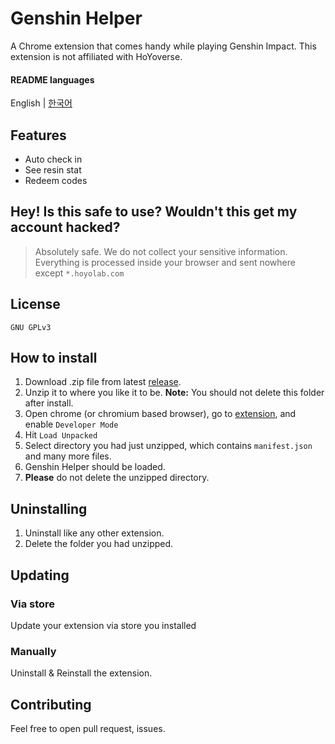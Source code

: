 # Genshin Helper
A Chrome extension that comes handy while playing Genshin Impact. This extension is not affiliated with HoYoverse.
#### README languages
English | [한국어](https://github.com/jwdjk392/genshin-helper/blob/main/README.ko.md)
## Features
- Auto check in
- See resin stat
- Redeem codes
## Hey! Is this safe to use? Wouldn't this get my account hacked?
> Absolutely safe. We do not collect your sensitive information. Everything is processed inside your browser and sent nowhere except ```*.hoyolab.com```
## License
```GNU GPLv3```
## How to install
1. Download .zip file from latest [release](https://github.com/jwdjk392/genshin-helper/releases).
2. Unzip it to where you like it to be. **Note:** You should not delete this folder after install.
3. Open chrome (or chromium based browser), go to [extension](chrome://extensions), and enable ```Developer Mode```
4. Hit ```Load Unpacked```
5. Select directory you had just unzipped, which contains ```manifest.json``` and many more files.
6. Genshin Helper should be loaded.
7. **Please** do not delete the unzipped directory.
## Uninstalling
1. Uninstall like any other extension.
2. Delete the folder you had unzipped.
## Updating
### Via store
Update your extension via store you installed
### Manually
Uninstall & Reinstall the extension.
## Contributing
Feel free to open pull request, issues.